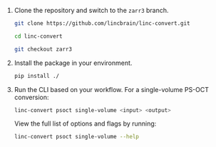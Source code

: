 1. Clone the repository and switch to the `zarr3` branch.

    ```bash
    git clone https://github.com/lincbrain/linc-convert.git

    cd linc-convert
    
    git checkout zarr3
    ```

2. Install the package in your environment.

    ```bash
    pip install ./
    ```

3. Run the CLI based on your workflow. For a single-volume PS-OCT conversion:

    ```bash
    linc-convert psoct single-volume <input> <output>
    ```

    View the full list of options and flags by running:

    ```bash
    linc-convert psoct single-volume --help
    ```